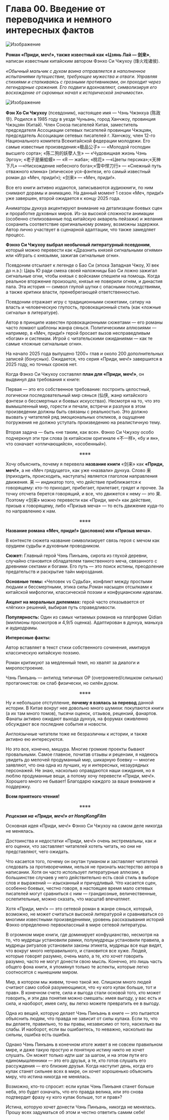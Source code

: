 # Глава 00. Введение от переводчика и немного интересных фактов



![Изображение](images/img_0173.jpeg)


<span style="font-weight:bold">Роман «Приди, меч!», также известный как «Цзянь Лай — </span><span style="font-weight:bold">剑来</span><span style="font-weight:bold">»</span>, написан известным китайским автором Фэнхо Си Чжухоу (烽火戏诸侯).

<span style="font-style:italic">«Обычный мальчик с духом воина отправляется в наполненное испытаниями путешествие, требующее мужества и отваги. Управляя стихиями и сталкиваясь с грозными противниками, он проходит через легендарные сражения. Его подвиги вдохновляют, символизируя его восхождение от скромных начал к исторической значимости».</span>


![Изображение](images/img_0019.png)

<span style="font-weight:bold">Фэн Хо Си Чжухоу</span> (псевдоним), настоящее имя — Чэнь Чжэнхуа (陈政华). Родился в 1985 году в уезде Чуньань, город Ханчжоу, провинция Чжэцзян (Китай). Член Союза писателей Китая, заместитель председателя Ассоциации сетевых писателей провинции Чжэцзян, председатель Ассоциации сетевых писателей г. Ханчжоу, член 12-го Национального комитета Всекитайской федерации молодежи. Его самые известные произведения:«极品公子» — «Молодой господин высшего сорта»; «陈二狗的妖孽人生» — «Чудовищная жизнь Чэнь Эргоу»; «老子是癞蛤蟆» — «Я — жаба»; «桃花» —«Цветы персика»;«天神下凡» —«Нисхождение небесного бога»;«雪中悍刀行» — «Снежный путь отважного клинка» (эпическое уся-фэнтези, его самый известный роман до «Меч, приди!»); «剑来» — «Меч, приди!».

Все его книги активно издаются, записываются аудиокниги, по ним снимают дорамы и анимацию. На данный момент 1 сезон «Меч, приди!» уже завершен, второй ожидается к концу 2025 года.

Аниматоры дунхуа акцентируют внимание на детализации боевых сцен и проработке духовных миров. Из-за высокой сложности анимации (особенно стилизованные под китайскую акварель пейзажи) и желания сохранить соответствие оригинальному роману, возможны задержки. Автор лично участвует в сценарной адаптации, что также замедляет процесс.

<span style="font-weight:bold">Фэнхо Си Чжухоу </span><span style="font-weight:bold">выбрал необычный литературный псевдоним</span>, который можно перевести как «Дразнить князей сигнальными огнями» или «Играть с князьями, зажигая сигнальные огни».

Псевдоним отсылает к легенде о Бао Си (эпоха Западная Чжоу, XI век до н.э.): Царь Ю ради смеха своей наложницы Бао Си ложно зажигал сигнальные огни, чтобы князья с войсками спешили на помощь. Когда реальное вторжение произошло, князья не поверили огням, и династия пала. Эта история — символ глупой шутки с опасными последствиями, а также критики власти, пренебрегающей ответственностью.

Псевдоним отражает игру с традиционными сюжетами, сатиру на власть и человеческую глупость, провокационный стиль (как «ложные сигналы» в литературе).

Автор в принципе известен провокационными сюжетами — его романы часто ломают шаблоны жанра сянься. Политическими аллюзиями — например, в «Меч, приди!» герой бросает вызов несправедливым «богам» и системам. Игрой с читательскими ожиданиями — как те самые «ложные сигнальные огни».

На начало 2025 года выпущено 1200+ глав и около 200 дополнительных записей (бонусных). Ожидается, что серия «Приди, меч!» завершится в 2025 году, но точных сроков нет.

Когда Фэнхо Си Чжухоу составлял <span style="font-weight:bold">план для «Приди, меч!»</span>, он выдвинул два требования к книге:

Первая — это его собственное требование: построить целостный, логически последовательный мир сянься (仙侠, жанр китайского фэнтези о бессмертных и боевых искусствах). Несмотря на то, что это вымышленный мир, горести и печали, встречи и разлуки в этом произведении должны быть связаны с реальностью. Это должно вызвать у читателей ряд эмоциональных откликов, а ощущение погружения не должно уступать произведению на реалистичную тему.

Вторая задача — быть «не таким, как все». Фэнхо Си Чжухоу особо подчеркнул эти три слова (в китайском оригинале «不一样», «бу и ян», что означает «отличающийся», «особенный»).

<div align="center"><div align="center">※※※※</div></div>

Хочу объяснить, почему я перевела <span style="font-weight:bold">название книги</span> «剑来» как <span style="font-weight:bold">«Приди, меч!»</span>, а не «Меч грядущего», как уже «назвали» дунхуа. Слово 来 (приходить, происходить, наступать) является глаголом направления движения. 来 — индикатор того, что действие приближается к говорящему: кто-то приходит, прибегает, прилетает, грядет и прочее. За точку отсчета берется говорящий, и все, что движется к нему — это 来. Поэтому «剑来» можно перевести как «Приди, меч!» как действие, призыв к говорящему, либо «Призыв меча» — то есть движение куда-то по направлению к нам.

<div align="center"><div align="center">※※※※</div></div>

<span style="font-weight:bold">Название романа «Меч, приди!» (дословно) или «Призыв меча».</span>

В контексте сюжета название символизирует связь героя с мечом как орудием судьбы и духовным проводником.

<span style="font-weight:bold">Сюжет:</span> Главный герой Чэнь Пинъань, сирота из глухой деревни, случайно становится обладателем таинственного меча, связанного с древними сектами и богами. Его путь — это поиск истины, преодоление предательств и раскрытие тайн мироздания.

<span style="font-weight:bold">Основные темы:</span> «Человек vs Судьба», конфликт между простыми людьми и бессмертными, этика силы.Роман насыщен отсылками к китайской мифологии, классической поэзии и конфуцианским идеалам.

<span style="font-weight:bold">Акцент на моральных дилеммах:</span> герой часто отказывается от «лёгких» решений, выбирая путь справедливости.

<span style="font-weight:bold">Популярность:</span> Один из самых читаемых романов на платформе Qidian (миллионы просмотров и 4,9/5 оценка). Адаптирован в дунхуа, маньхуа и аудиодрамы.

<span style="font-weight:bold">Интересные факты:</span>

Автор вставляет в текст стихи собственного сочинения, имитируя классическую китайскую поэзию.

Роман критикуют за медленный темп, но хвалят за диалоги и миропостроение.

Чэнь Пинъань — антипод типичных OP (overpowered/слишком сильных) протагонистов: он слаб физически, но силён духом.

<div align="center"><div align="center">※※※※</div></div>

Ну и небольшое отступление, <span style="font-weight:bold">почему я взялась за перевод</span> данной истории. В Китае вокруг нее довольно много шумихи: покупаются книги (а их там много томов), тысячи оценок, отзывов, рецензий, фанартов. Фанаты активно ожидают выхода дунхуа, на форумах оживленно обсуждают все последние события и новости.

Англоязычные читатели тоже не безразличны к истории, и также активно ею интересуются.

Но это все, конечно, мишура. Многие громкие проекты бывают провальными. Самое главное, почитав отзывы и рецензии, я надеюсь увидеть до мелочей продуманный мир, шикарную боевку — многие заявляют, что она одна из лучших, ну и интересных, незаурядных персонажей. Не знаю, насколько оправдаются наши ожидания, но я люблю продуманные вещи, а потому хочу перевести «Приди, меч!». Хорошего много не бывает! Благодарю каждого за ваше внимание и поддержку. 

<span style="font-weight:bold">Всем приятного чтения! </span>

<div align="center"><div align="center">※※※※</div></div>

<span style="font-weight:bold; font-style:italic">Рецензия на «Приди, меч!» от HongKongFilm</span>

Основная идея «Приди, меч!» Фэнхо Си Чжухоу на самом деле никогда не менялась.

Достоинства и недостатки «Приди, меч!» очень экстремальны, как и его оценки, что заставляет читателей хотеть читать, но они не представляют, чего ожидать.

Что касается того, почему он окутан туманом и заставляет читателей следовать за противоречиями, нельзя не признать мастерство автора в написании. Хотя он часто использует литературные аллюзии, в большинстве случаев у него действительно есть свой стиль в выборе слов и выражений — изысканный и причудливый. Что касается сцен, особенно боевых, честно говоря, в настоящее время мало сетевых писателей могут сравниться с ним — грандиозные, величественные, ослепительные, можно сказать, что масштаб впечатляет.

Хотя «Приди, меч!» — это сетевой роман в жанре сянься, который, возможно, не может считаться высокой литературой и сравниваться со многими известными произведениями, уровень рассказывания историй Фэнхо определенно первоклассный в мире сетевой литературы.

В огромном мире книги, где доминирует конфуцианство, несмотря на то, что мудрецы установили рамки, полумудрецы установили правила, а мудрецы ритуалов установили законы этикета, мудрецы все еще видят, что вокруг много неправильного, и становится все хуже. Людей, которые говорят разумно, очень мало, а те, кто хочет говорить разумно, часто не могут донести свою мысль. Конечно, это лишь часть общего фона книги, я упомянул только те аспекты, которые легко соотносятся с нынешним миром.

Мир, в котором мы живем, точно такой же. Слишком много людей считают само собой разумеющимся, что «у кого кулак больше, тот и прав». В конечном счете, сила и выгода стали основой того, кто может говорить, и эти два понятия можно смешать: имея выгоду, у вас есть и сила, и наоборот, имея силу, вы легко можете превратить ее в выгоду. 

Одна из вещей, которую делает Чэнь Пинъань в книге — это пытается объяснить людям, что правда не зависит от силы кулака. Если то, что вы делаете, правильно, то вы правы, независимо от того, насколько вы слабы. И наоборот, если вы ошибаетесь, то неважно, насколько вы сильны, ошибка есть ошибка.

Однако Чэнь Пинъань в конечном итоге живет в не совсем правильном мире, и даже такую простую и понятную истину никто не хочет слушать. Он может только идти шаг за шагом, и на этом пути его единомышленники — это его друзья, а те, кто готов слушать его рассуждения — его близкие друзья. Когда наступит день, когда его кулак станет сильнее всех в мире, он хочет хорошенько объяснить миру, что истина никогда не менялась. 

Возможно, кто-то спросит: если кулак Чэнь Пинъаня станет больше неба, это будет означать, что его правда велика, или это снова подтвердит фразу «у кого кулак больше, тот и прав»?

 Истина, которую хочет донести Чэнь Пинъань, никогда не менялась. Прошу всех задуматься об этом и честно ответить самим себе!